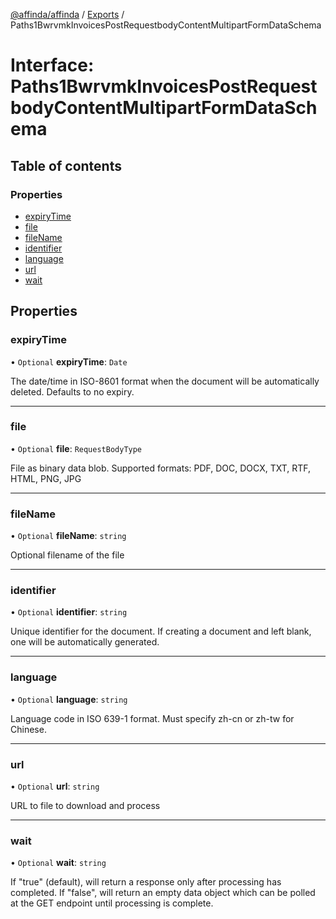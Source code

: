 [@affinda/affinda](../README.md) / [Exports](../modules.md) / Paths1BwrvmkInvoicesPostRequestbodyContentMultipartFormDataSchema

# Interface: Paths1BwrvmkInvoicesPostRequestbodyContentMultipartFormDataSchema

## Table of contents

### Properties

- [expiryTime](Paths1BwrvmkInvoicesPostRequestbodyContentMultipartFormDataSchema.md#expirytime)
- [file](Paths1BwrvmkInvoicesPostRequestbodyContentMultipartFormDataSchema.md#file)
- [fileName](Paths1BwrvmkInvoicesPostRequestbodyContentMultipartFormDataSchema.md#filename)
- [identifier](Paths1BwrvmkInvoicesPostRequestbodyContentMultipartFormDataSchema.md#identifier)
- [language](Paths1BwrvmkInvoicesPostRequestbodyContentMultipartFormDataSchema.md#language)
- [url](Paths1BwrvmkInvoicesPostRequestbodyContentMultipartFormDataSchema.md#url)
- [wait](Paths1BwrvmkInvoicesPostRequestbodyContentMultipartFormDataSchema.md#wait)

## Properties

### expiryTime

• `Optional` **expiryTime**: `Date`

The date/time in ISO-8601 format when the document will be automatically deleted.  Defaults to no expiry.

___

### file

• `Optional` **file**: `RequestBodyType`

File as binary data blob. Supported formats: PDF, DOC, DOCX, TXT, RTF, HTML, PNG, JPG

___

### fileName

• `Optional` **fileName**: `string`

Optional filename of the file

___

### identifier

• `Optional` **identifier**: `string`

Unique identifier for the document. If creating a document and left blank, one will be automatically generated.

___

### language

• `Optional` **language**: `string`

Language code in ISO 639-1 format. Must specify zh-cn or zh-tw for Chinese.

___

### url

• `Optional` **url**: `string`

URL to file to download and process

___

### wait

• `Optional` **wait**: `string`

If "true" (default), will return a response only after processing has completed. If "false", will return an empty data object which can be polled at the GET endpoint until processing is complete.
